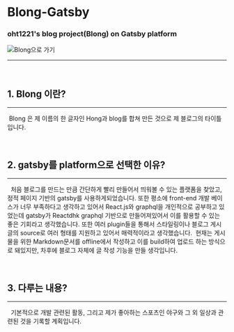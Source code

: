 # Blong-Gatsby
### oht1221's blog project(Blong) on Gatsby platform
![Blong으로 가기](Blong.netlify.app)
***

</br>

## 1. Blong 이란?
***
&nbsp;Blong 은 제 이름의 한 글자인 Hong과 blog를 합쳐 만든 것으로 제 블로그의 타이틀입니다.

</br>

## 2. gatsby를 platform으로 선택한 이유?
***
&nbsp; 처음 블로그를 만드는 만큼 간단하게 빨리 만들어서 띄워볼 수 있는 플랫폼을 찾았고, 정적 페이지 기반의 gatsby를 사용하게되었습니다. 또한 평소에 front-end 개발 베이스가 너무 부족하다고 생각하고 있어서 React.js와 graphql을 개인적으로 공부하고 있었는데 gatsby가 Reactdhk graphql 기반으로 만들어져있어서 이를 활용할 수 있는 좋은 기회라고 생각했습니다. 또한 여러 plugin들을 통해서 스타일링이나 블로그 게시글의 source로 여러 형태를 지원하고 있어서 매력적이라고 생각했습니다.
&nbsp;현재는 게시물을 위한 Markdown문서를 offline에서 작성하고 이를 build하여 업로드 하는 방식으로 돼있지만, 차후에 블로그 자체에 글 작성 기능을 만들 생각입니다.

</br>

## 3. 다루는 내용?
***
&nbsp; 기본적으로 개발 관련된 활동, 그리고 제가 좋아하는 스포츠인 야구와 그 외 일상과 관련된 것을 기록할 계획입니다.
